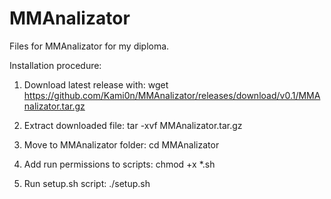 # MMAnalizator
Files for MMAnalizator for my diploma.


Installation procedure:

1. Download latest release with:
wget https://github.com/Kami0n/MMAnalizator/releases/download/v0.1/MMAnalizator.tar.gz

2. Extract downloaded file:
tar -xvf MMAnalizator.tar.gz

3. Move to MMAnalizator folder:
cd MMAnalizator

4. Add run permissions to scripts:
chmod +x *.sh

4. Run setup.sh script:
./setup.sh

